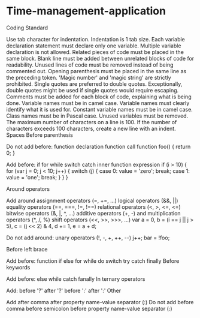 # Time-management-application

Coding Standard

Use tab character for indentation.
Indentation is 1 tab size.
Each variable declaration statement must declare only one variable. Multiple variable declaration is not allowed.
Related pieces of code must be placed in the same block.
Blank line must be added between unrelated blocks of code for readability.
Unused lines of code must be removed instead of being commented out.
Opening parenthesis must be placed in the same line as the preceding token.
'Magic number' and 'magic string' are strictly prohibited.
Single quotes are preferred to double quotes. Exceptionally, double quotes might be used if single quotes would require escaping.
Comments must be added for each block of code, explaining what is being done.
Variable names must be in camel case.
Variable names must clearly identify what it is used for.
Constant variable names must be in camel case.
Class names must be in Pascal case.
Unused variables must be removed.
The maximum number of characters on a line is 100. If the number of characters exceeds 100 characters, create a new line with an indent.
Spaces Before parenthesis

Do not add before:
function declaration
function call
function foo() { return 0; }

Add before:
if
for
while
switch
catch
inner function expression
if (i > 10) { for (var j = 0; j < 10; j++) { switch (j) { case 0: value = 'zero'; break; case 1: value = 'one'; break; } } }

Around operators

Add around
assignment operators (=, +=, ...)
logical operators (&&, ||)
equality operators (==, ===, !=, !==)
relational operators (<, >, <=, <=)
bitwise operators (&, |, ^, ...)
additive operators (+, -) and multiplication operators (*, /, %)
shift operators (<<, >>, >>>, ...)
var a = 0, b = (i == j || j > 5), c = (j << 2) & 4, d += 1, e = a + d;

Do not add around:
unary operators (!, -, +, ++, --)
j++; bar = !foo;

Before left brace

Add before:
function
if
else
for
while
do
switch
try
catch
finally
Before keywords

Add before:
else
while
catch
fanally
In ternary operators

Add:
before '?'
after '?'
before ':'
after ':'
Other

Add
after comma
after property name-value separator (:)
Do not add
before comma
before semicolon
before property name-value separator (:)
